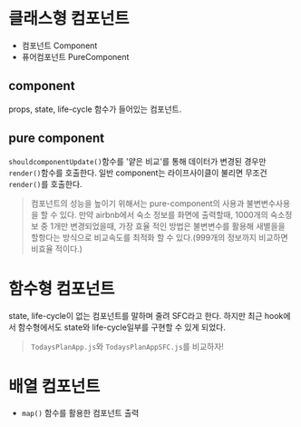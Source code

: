# 클래스형 컴포넌트

- 컴포넌트 Component
- 퓨어컴포넌트 PureComponent

## component

props, state, life-cycle 함수가 들어있는 컴포넌트.

## pure component

`shouldcomponentUpdate()`함수를 '얕은 비교'를 통해 데이터가 변경된 경우만 `render()`함수를 호출한다. 일반 component는 라이프사이클이 불리면 무조건 `render()`를 호출한다.

> 컴포넌트의 성능을 높이기 위해서는 pure-component의 사용과 불변변수사용을 할 수 있다. 만약 airbnb에서 숙소 정보를 화면에 출력할때, 1000개의 숙소정보 중 1개만 변경되었을때, 가장 효율 적인 방법은 불변변수를 활용해 새별을을 할항다는 방식으로 비교속도를 최적화 할 수 있다.(999개의 정보까지 비교하면 비효율 적이다.)

# 함수형 컴포넌트

state, life-cycle이 없는 컴포넌트를 말하며 줄려 SFC라고 한다. 하지만 최근 hook에서 함수형에서도 state와 life-cycle일부를 구현할 수 있게 되었다.

> `TodaysPlanApp.js`와 `TodaysPlanAppSFC.js`를 비교하자!

# 배열 컴포넌트

- `map()` 함수를 활용한 컴포넌트 출력
